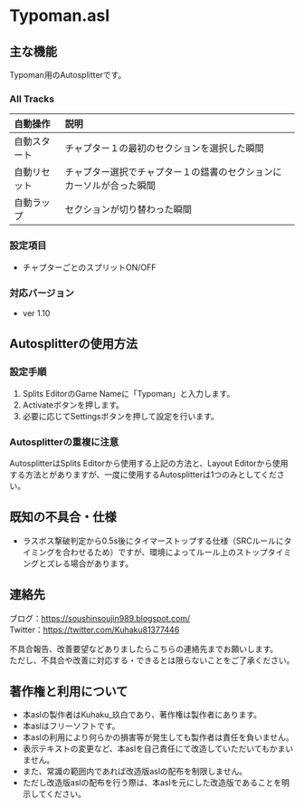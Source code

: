 # Typoman.asl


## 主な機能

Typoman用のAutosplitterです。

### All Tracks
|自動操作|説明|
|:--|:--|
|自動スタート|チャプター１の最初のセクションを選択した瞬間|
|自動リセット|チャプター選択でチャプター１の錯書のセクションにカーソルが合った瞬間|
|自動ラップ|セクションが切り替わった瞬間|


### 設定項目
- チャプターごとのスプリットON/OFF

### 対応バージョン
- ver 1.10


## Autosplitterの使用方法

### 設定手順

1. Splits EditorのGame Nameに「Typoman」と入力します。
1. Activateボタンを押します。
1. 必要に応じてSettingsボタンを押して設定を行います。

### Autosplitterの重複に注意

AutosplitterはSplits Editorから使用する上記の方法と、Layout Editorから使用する方法とがありますが、一度に使用するAutosplitterは1つのみとしてください。


## 既知の不具合・仕様

- ラスボス撃破判定から0.5s後にタイマーストップする仕様（SRCルールにタイミングを合わせるため）ですが、環境によってルール上のストップタイミングとズレる場合があります。


## 連絡先

ブログ：https://soushinsoujin989.blogspot.com/ <br>
Twitter：https://twitter.com/Kuhaku81377446

不具合報告、改善要望などありましたらこちらの連絡先までお願いします。<br>
ただし、不具合や改善に対応する・できるとは限らないことをご了承ください。


## 著作権と利用について

- 本aslの製作者はKuhaku_玖白であり、著作権は製作者にあります。
- 本aslはフリーソフトです。
- 本aslの利用により何らかの損害等が発生しても製作者は責任を負いません。
- 表示テキストの変更など、本aslを自己責任にて改造していただいてもかまいません。
- また、常識の範囲内であれば改造版aslの配布を制限しません。
- ただし改造版aslの配布を行う際は、本aslを元にした改造版であることを明示してください。
